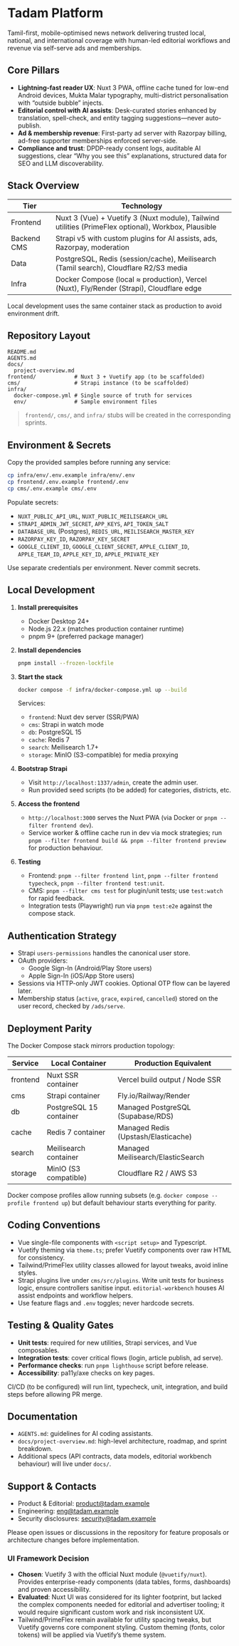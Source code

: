 # Tadam Platform

Tamil-first, mobile-optimised news network delivering trusted local, national, and international coverage with human-led editorial workflows and revenue via self-serve ads and memberships.

## Core Pillars

- **Lightning-fast reader UX**: Nuxt 3 PWA, offline cache tuned for low-end Android devices, Mukta Malar typography, multi-district personalisation with “outside bubble” injects.
- **Editorial control with AI assists**: Desk-curated stories enhanced by translation, spell-check, and entity tagging suggestions—never auto-publish.
- **Ad & membership revenue**: First-party ad server with Razorpay billing, ad-free supporter memberships enforced server-side.
- **Compliance and trust**: DPDP-ready consent logs, auditable AI suggestions, clear “Why you see this” explanations, structured data for SEO and LLM discoverability.

## Stack Overview

| Tier        | Technology                                                                               |
|-------------|-------------------------------------------------------------------------------------------|
| Frontend    | Nuxt 3 (Vue) + Vuetify 3 (Nuxt module), Tailwind utilities (PrimeFlex optional), Workbox, Plausible |
| Backend CMS | Strapi v5 with custom plugins for AI assists, ads, Razorpay, moderation                   |
| Data        | PostgreSQL, Redis (session/cache), Meilisearch (Tamil search), Cloudflare R2/S3 media     |
| Infra       | Docker Compose (local ≈ production), Vercel (Nuxt), Fly/Render (Strapi), Cloudflare edge |

Local development uses the same container stack as production to avoid environment drift.

## Repository Layout

```
README.md
AGENTS.md
docs/
  project-overview.md
frontend/            # Nuxt 3 + Vuetify app (to be scaffolded)
cms/                 # Strapi instance (to be scaffolded)
infra/
  docker-compose.yml # Single source of truth for services
  env/               # Sample environment files
```

> `frontend/`, `cms/`, and `infra/` stubs will be created in the corresponding sprints.

## Environment & Secrets

Copy the provided samples before running any service:

```bash
cp infra/env/.env.example infra/env/.env
cp frontend/.env.example frontend/.env
cp cms/.env.example cms/.env
```

Populate secrets:

- `NUXT_PUBLIC_API_URL`, `NUXT_PUBLIC_MEILISEARCH_URL`
- `STRAPI_ADMIN_JWT_SECRET`, `APP_KEYS`, `API_TOKEN_SALT`
- `DATABASE_URL` (Postgres), `REDIS_URL`, `MEILISEARCH_MASTER_KEY`
- `RAZORPAY_KEY_ID`, `RAZORPAY_KEY_SECRET`
- `GOOGLE_CLIENT_ID`, `GOOGLE_CLIENT_SECRET`, `APPLE_CLIENT_ID`, `APPLE_TEAM_ID`, `APPLE_KEY_ID`, `APPLE_PRIVATE_KEY`

Use separate credentials per environment. Never commit secrets.

## Local Development

1. **Install prerequisites**
   - Docker Desktop 24+
   - Node.js 22.x (matches production container runtime)
   - pnpm 9+ (preferred package manager)

2. **Install dependencies**

   ```bash
   pnpm install --frozen-lockfile
   ```

3. **Start the stack**

   ```bash
   docker compose -f infra/docker-compose.yml up --build
   ```

   Services:
   - `frontend`: Nuxt dev server (SSR/PWA)
   - `cms`: Strapi in watch mode
   - `db`: PostgreSQL 15
   - `cache`: Redis 7
   - `search`: Meilisearch 1.7+
   - `storage`: MinIO (S3-compatible) for media proxying

4. **Bootstrap Strapi**

   - Visit `http://localhost:1337/admin`, create the admin user.
   - Run provided seed scripts (to be added) for categories, districts, etc.

5. **Access the frontend**

   - `http://localhost:3000` serves the Nuxt PWA (via Docker or `pnpm --filter frontend dev`).
   - Service worker & offline cache run in dev via mock strategies; run `pnpm --filter frontend build && pnpm --filter frontend preview` for production behaviour.

6. **Testing**

   - Frontend: `pnpm --filter frontend lint`, `pnpm --filter frontend typecheck`, `pnpm --filter frontend test:unit`.
   - CMS: `pnpm --filter cms test` for plugin/unit tests; use `test:watch` for rapid feedback.
   - Integration tests (Playwright) run via `pnpm test:e2e` against the compose stack.

## Authentication Strategy

- Strapi `users-permissions` handles the canonical user store.
- OAuth providers:
  - Google Sign-In (Android/Play Store users)
  - Apple Sign-In (iOS/App Store users)
- Sessions via HTTP-only JWT cookies. Optional OTP flow can be layered later.
- Membership status (`active`, `grace`, `expired`, `cancelled`) stored on the user record, checked by `/ads/serve`.

## Deployment Parity

The Docker Compose stack mirrors production topology:

| Service   | Local Container             | Production Equivalent            |
|-----------|-----------------------------|----------------------------------|
| frontend  | Nuxt SSR container          | Vercel build output / Node SSR   |
| cms       | Strapi container            | Fly.io/Railway/Render            |
| db        | PostgreSQL 15 container     | Managed PostgreSQL (Supabase/RDS)|
| cache     | Redis 7 container           | Managed Redis (Upstash/Elasticache) |
| search    | Meilisearch container       | Managed Meilisearch/ElasticSearch |
| storage   | MinIO (S3 compatible)       | Cloudflare R2 / AWS S3           |

Docker compose profiles allow running subsets (e.g. `docker compose --profile frontend up`) but default behaviour starts everything for parity.

## Coding Conventions

- Vue single-file components with `<script setup>` and Typescript.
- Vuetify theming via `theme.ts`; prefer Vuetify components over raw HTML for consistency.
- Tailwind/PrimeFlex utility classes allowed for layout tweaks, avoid inline styles.
- Strapi plugins live under `cms/src/plugins`. Write unit tests for business logic, ensure controllers sanitise input. `editorial-workbench` houses AI assist endpoints and workflow helpers.
- Use feature flags and `.env` toggles; never hardcode secrets.

## Testing & Quality Gates

- **Unit tests**: required for new utilities, Strapi services, and Vue composables.
- **Integration tests**: cover critical flows (login, article publish, ad serve).
- **Performance checks**: run `pnpm lighthouse` script before release.
- **Accessibility**: pa11y/axe checks on key pages.

CI/CD (to be configured) will run lint, typecheck, unit, integration, and build steps before allowing PR merge.

## Documentation

- `AGENTS.md`: guidelines for AI coding assistants.
- `docs/project-overview.md`: high-level architecture, roadmap, and sprint breakdown.
- Additional specs (API contracts, data models, editorial workbench behaviour) will live under `docs/`.

## Support & Contacts

- Product & Editorial: <product@tadam.example>
- Engineering: <eng@tadam.example>
- Security disclosures: <security@tadam.example>

Please open issues or discussions in the repository for feature proposals or architecture changes before implementation.
### UI Framework Decision

- **Chosen**: Vuetify 3 with the official Nuxt module (`@vuetify/nuxt`). Provides enterprise-ready components (data tables, forms, dashboards) and proven accessibility.
- **Evaluated**: Nuxt UI was considered for its lighter footprint, but lacked the complex components needed for editorial and advertiser tooling; it would require significant custom work and risk inconsistent UX.
- Tailwind/PrimeFlex remain available for utility spacing tweaks, but Vuetify governs core component styling. Custom theming (fonts, color tokens) will be applied via Vuetify’s theme system.
